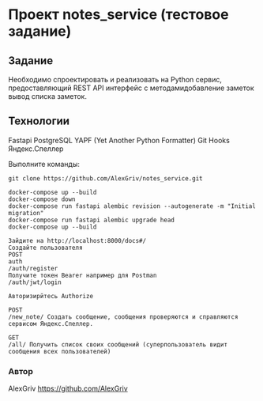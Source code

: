 # Проект notes_service (тестовое задание)
## Задание
Необходимо спроектировать и реализовать на Python сервис,
предоставляющий REST API  интерфейс с методамидобавление заметок
вывод списка заметок.

## Технологии
Fastapi
PostgreSQL
YAPF (Yet Another Python Formatter)
Git Hooks
Яндекс.Спеллер

Выполните команды:
```
git clone https://github.com/AlexGriv/notes_service.git

docker-compose up --build
docker-compose down
docker-compose run fastapi alembic revision --autogenerate -m "Initial migration"
docker-compose run fastapi alembic upgrade head
docker-compose up --build

Зайдите на http://localhost:8000/docs#/
Создайте пользователя
POST
auth
/auth/register
Получите токен Bearer например для Postman
/auth/jwt/login

Авторизирйтесь Authorize

POST
/new_note/ Создать сообщение, сообщения проверяются и справляются сервисом Яндекс.Спеллер.

GET
/all/ Получить список своих сообщений (суперпользователь видит сообщения всех пользователей)

```

### Автор
AlexGriv https://github.com/AlexGriv
